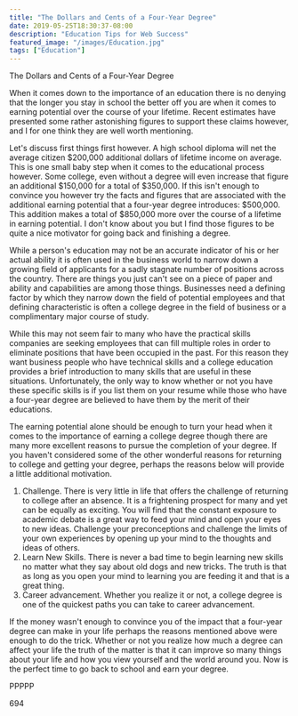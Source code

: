 ```yaml
---
title: "The Dollars and Cents of a Four-Year Degree"
date: 2019-05-25T18:30:37-08:00
description: "Education Tips for Web Success"
featured_image: "/images/Education.jpg"
tags: ["Education"]
---
```


The Dollars and Cents of a Four-Year Degree

When it comes down to the importance of an education there is no denying that the longer you stay in school the better off you are when it comes to earning potential over the course of your lifetime. Recent estimates have presented some rather astonishing figures to support these claims however, and I for one think they are well worth mentioning. 

Let's discuss first things first however. A high school diploma will net the average citizen $200,000 additional dollars of lifetime income on average. This is one small baby step when it comes to the educational process however. Some college, even without a degree will even increase that figure an additional $150,000 for a total of $350,000. If this isn't enough to convince you however try the facts and figures that are associated with the additional earning potential that a four-year degree introduces: $500,000. This addition makes a total of $850,000 more over the course of a lifetime in earning potential. I don't know about you but I find those figures to be quite a nice motivator for going back and finishing a degree.

While a person's education may not be an accurate indicator of his or her actual ability it is often used in the business world to narrow down a growing field of applicants for a sadly stagnate number of positions across the country. There are things you just can't see on a piece of paper and ability and capabilities are among those things. Businesses need a defining factor by which they narrow down the field of potential employees and that defining characteristic is often a college degree in the field of business or a complimentary major course of study.

While this may not seem fair to many who have the practical skills companies are seeking employees that can fill multiple roles in order to eliminate positions that have been occupied in the past. For this reason they want business people who have technical skills and a college education provides a brief introduction to many skills that are useful in these situations. Unfortunately, the only way to know whether or not you have these specific skills is if you list them on your resume while those who have a four-year degree are believed to have them by the merit of their educations.

The earning potential alone should be enough to turn your head when it comes to the importance of earning a college degree though there are many more excellent reasons to pursue the completion of your degree. If you haven't considered some of the other wonderful reasons for returning to college and getting your degree, perhaps the reasons below will provide a little additional motivation.

1) Challenge. There is very little in life that offers the challenge of returning to college after an absence. It is a frightening prospect for many and yet can be equally as exciting. You will find that the constant exposure to academic debate is a great way to feed your mind and open your eyes to new ideas. Challenge your preconceptions and challenge the limits of your own experiences by opening up your mind to the thoughts and ideas of others.
2) Learn New Skills. There is never a bad time to begin learning new skills no matter what they say about old dogs and new tricks. The truth is that as long as you open your mind to learning you are feeding it and that is a great thing.
3) Career advancement. Whether you realize it or not, a college degree is one of the quickest paths you can take to career advancement. 

If the money wasn't enough to convince you of the impact that a four-year degree can make in your life perhaps the reasons mentioned above were enough to do the trick. Whether or not you realize how much a degree can affect your life the truth of the matter is that it can improve so many things about your life and how you view yourself and the world around you. Now is the perfect time to go back to school and earn your degree.

PPPPP

694

